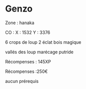 # Genzo

Zone : hanaka

CO : X : 1532 Y : 3376

6 crops de loup 2 éclat bois magique

vallés des loup marécage putride

Récompenses : 145XP

Récompenses :250€

aucun prérequis
